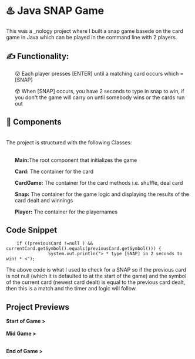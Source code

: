 <h1> ♨️ Java SNAP Game</h1>
This was a _nology project where I built a snap game basede on the card game in Java which can be played in the command line with 2 players.

<h2>✍️ Functionality:</h2>
<ul>😵 Each player presses [ENTER] until a matching card occurs which = [SNAP] </ul>
<ul>😵 When [SNAP] occurs, you have 2 seconds to type in snap to win, if you don't the game will carry on until somebody wins or the cards run out </ul>

<h2>🧩 Components</h2>
<br>The project is structured with the following Classes:
<br><br>
<uL><b>Main:</b>The root component that initializes the game</uL>
<uL><b>Card:</b> The container for the card</uL>
<uL><b>CardGame:</b> The container for the card methods i.e. shuffle, deal card</uL>
<uL><b>Snap:</b> The container for the game logic and displaying the results of the card dealt and winnings </uL>
<uL><b>Player:</b> The container for the playernames </uL>

<h2>Code Snippet</h2>

```
    if ((previousCard !=null ) && currentCard.getSymbol().equals(previousCard.getSymbol())) {
                System.out.println("> * type [SNAP] in 2 seconds to win! * <");
```

The above code is what I used to check for a SNAP so if the previous card is not null (which it is defaulted to at the start of the game) and the symbol of the current card (newest card dealt) is equal to the previous card dealt, then this is a match and the timer and logic will follow.
<br>

<h2>Project Previews</h2>

<b>Start of Game ></b>
<br>
<br>
<b>Mid Game ></b>
<br>

<br>
<b>End of Game ></b>
<br>




